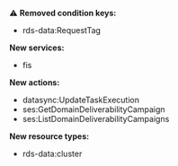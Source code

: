 :warning: **Removed condition keys:**

- rds-data:RequestTag

**New services:**

- fis

**New actions:**

- datasync:UpdateTaskExecution
- ses:GetDomainDeliverabilityCampaign
- ses:ListDomainDeliverabilityCampaigns

**New resource types:**

- rds-data:cluster
